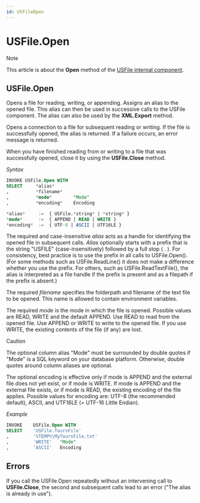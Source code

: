 ```yaml
---
id: USFileOpen
---
```


# USFile.Open



> [!NOTE]
> This article is about the **Open** method of the [USFile internal component](/docs/Extensions/USFile%20internal%20component).

## **USFile.Open**

Opens a file for reading, writing, or appending. Assigns an alias to the opened file. This alias can then be used in successive calls to the USFile component. The alias can also be used by the **XML.Export** method.

Opens a connection to a file for subsequent reading or writing. If the file is successfully opened, the alias is returned. If a failure occurs, an error message is returned.

When you have finished reading from or writing to a file that was successfully opened, close it by using the **USFile.Close** method.

*Syntax*

```sql
INVOKE USFile.Open WITH
SELECT     *alias*
,          *filename*
,          *mode*        "Mode"
,          *encoding*    Encoding

*alias*     :=  { USFile.*string* | *string* }
*mode*      :=  { APPEND | READ | WRITE }
*encoding*  :=  { UTF-8 | ASCII | UTF16LE }
```

The required and case-insensitive *alias* acts as a handle for identifying the opened file in subsequent calls. *Alias* optionally starts with a prefix that is the string "USFILE" (case-insensitively) followed by a full stop ( . ). For consistency, best practice is to use the prefix in all calls to USFile.Open(). (For some methods such as USFile.ReadLine() it does not make a difference whether you use the prefix. For others, such as USFile.ReadTextFile(), the alias is interpreted as a file handle if the prefix is present and as a filepath if the prefix is absent.)

The required *filename* specifies the folderpath and filename of the text file to be opened. This name is allowed to contain environment variables.

The required *mode* is the mode in which the file is opened. Possible values are READ, WRITE and the default APPEND. Use READ to read from the opened file. Use APPEND or WRITE to write to the opened file. If you use WRITE, the existing contents of the file (if any) are lost.

> [!CAUTION]
> The optional column alias "Mode" must be surrounded by double quotes if "Mode" is a SQL keyword on your database platform. Otherwise, double quotes around column aliases are optional.

The optional encoding is effective only if mode is APPEND and the external file does not yet exist, or if mode is WRITE. If mode is APPEND and the external file exists, or if mode is READ, the existing encoding of the file applies. Possible values for encoding are: UTF-8 (the recommended default), ASCII, and UTF16LE (= UTF-16 Little Endian).

*Example*

```sql
INVOKE    USFile.Open WITH
SELECT    'USFile.ToursFile'
,         '%TEMP%\MyToursFile.txt'
,         'WRITE'   "Mode"
,         'ASCII'   Encoding
```

## Errors

If you call the USFile.Open repeatedly without an intervening call to **USFile.Close**, the second and subsequent calls lead to an error ("The alias is already in use").

 